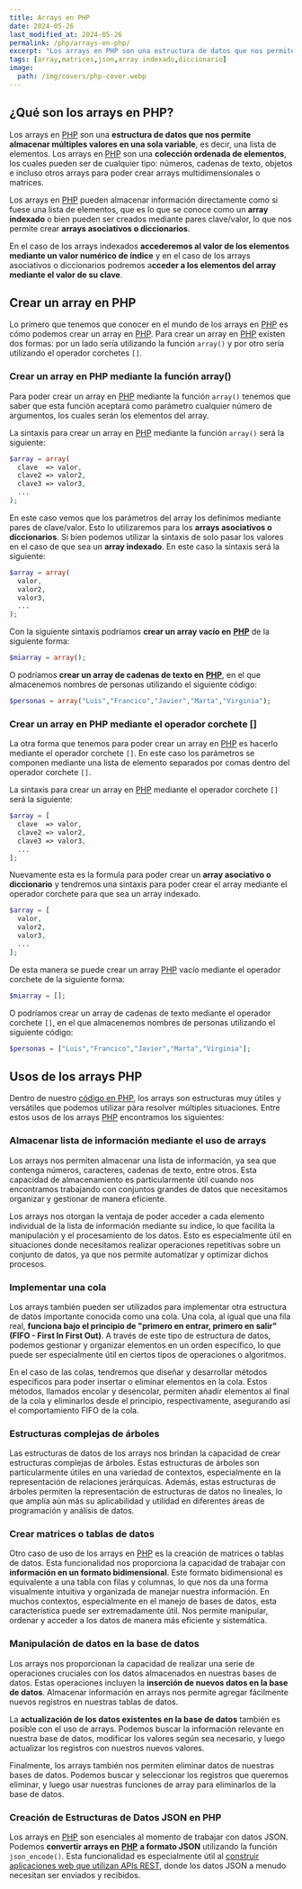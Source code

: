 ```yaml
---
title: Arrays en PHP
date: 2024-05-26
last_modified_at: 2024-05-26
permalink: /php/arrays-en-php/
excerpt: "Los arrays en PHP son una estructura de datos que nos permite almacenar múltiples valores en una sola variable, teniendo una colección ordenada de elementos."
tags: [array,matrices,json,array indexado,diccionario]
image:
  path: /img/covers/php-cover.webp
---
```


## ¿Qué son los arrays en PHP?


Los arrays en [PHP](https://www.manualweb.net/php/) son una **estructura de datos que nos permite almacenar múltiples valores en una sola variable**, es decir, una lista de elementos. Los arrays en [PHP](https://www.manualweb.net/php/) son una **colección ordenada de elementos**, los cuales pueden ser de cualquier tipo: números, cadenas de texto, objetos e incluso otros arrays para poder crear arrays multidimensionales o matrices.


Los arrays en [PHP](https://www.manualweb.net/php/) pueden almacenar información directamente como si fuese una lista de elementos, que es lo que se conoce como un **array indexado** o bien pueden ser creados mediante pares clave/valor, lo que nos permite crear **arrays asociativos o diccionarios**.


En el caso de los arrays indexados **accederemos al valor de los elementos mediante un valor numérico de índice** y en el caso de los arrays asociativos o diccionarios podremos a**cceder a los elementos del array mediante el valor de su clave**.


## Crear un array en PHP


Lo primero que tenemos que conocer en el mundo de los arrays en [PHP](https://www.manualweb.net/php/) es cómo podemos crear un array en [PHP](https://www.manualweb.net/php/). Para crear un array en [PHP](https://www.manualweb.net/php/) existen dos formas: por un lado sería utilizando la función `array()` y por otro sería utilizando el operador corchetes `[]`.


### Crear un array en PHP mediante la función array()


Para poder crear un array en [PHP](https://www.manualweb.net/php/) mediante la función `array()` tenemos que saber que esta función aceptará como parámetro cualquier número de argumentos, los cuales serán los elementos del array.


La sintaxis para crear un array en [PHP](https://www.manualweb.net/php/) mediante la función `array()` será la siguiente:


```php
$array = array(
  clave  => valor,
  clave2 => valor2,
  clave3 => valor3,
  ...
);
```


En este caso vemos que los parámetros del array los definimos mediante pares de clave/valor. Esto lo utilizaremos para los **arrays asociativos o diccionarios**. Si bien podemos utilizar la sintaxis de solo pasar los valores en el caso de que sea un **array indexado**. En este caso la sintaxis será la siguiente:


```php
$array = array(
  valor,
  valor2,
  valor3,
  ...
);
```


Con la siguiente sintaxis podríamos **crear un array vacío en** [**PHP**](https://www.manualweb.net/php/) de la siguiente forma:


```php
$miarray = array();
```


O podríamos **crear un array de cadenas de texto en** [**PHP**](https://www.manualweb.net/php/), en el que almacenemos nombres de personas utilizando el siguiente código:


```php
$personas = array("Luis","Francico","Javier","Marta","Virginia");
```


### Crear un array en PHP mediante el operador corchete []


La otra forma que tenemos para poder crear un array en [PHP](https://www.manualweb.net/php/) es hacerlo mediante el operador corchete `[]`. En este caso los parámetros se componen mediante una lista de elemento separados por comas dentro del operador corchete `[]`.


La sintaxis para crear un array en [PHP](https://www.manualweb.net/php/) mediante el operador corchete `[]` será la siguiente:


```php
$array = [
  clave  => valor,
  clave2 => valor2,
  clave3 => valor3,
  ...
];
```


Nuevamente esta es la formula para poder crear un **array asociativo o diccionario** y tendremos una sintaxis para poder crear el array mediante el operador corchete para que sea un array indexado.


```php
$array = [
  valor,
  valor2,
  valor3,
  ...
];
```


De esta manera se puede crear un array [PHP](https://www.manualweb.net/php/) vacío mediante el operador corchete de la siguiente forma:


```php
$miarray = [];
```


O podríamos crear un array de cadenas de texto mediante el operador corchete `[]`, en el que almacenemos nombres de personas utilizando el siguiente código:


```php
$personas = ["Luis","Francico","Javier","Marta","Virginia"];
```


## Usos de los arrays PHP


Dentro de nuestro [código en PHP](https://lineadecodigo.com/categoria/php/), los arrays son estructuras muy útiles y versátiles que podemos utilizar pàra resolver múltiples situaciones. Entre estos usos de los arrays [PHP](https://www.manualweb.net/php/) encontramos los siguientes:


### Almacenar lista de información mediante el uso de arrays


Los arrays nos permiten almacenar una lista de información, ya sea que contenga números, caracteres, cadenas de texto, entre otros. Esta capacidad de almacenamiento es particularmente útil cuando nos encontramos trabajando con conjuntos grandes de datos que necesitamos organizar y gestionar de manera eficiente.


Los arrays nos otorgan la ventaja de poder acceder a cada elemento individual de la lista de información mediante su índice, lo que facilita la manipulación y el procesamiento de los datos. Esto es especialmente útil en situaciones donde necesitamos realizar operaciones repetitivas sobre un conjunto de datos, ya que nos permite automatizar y optimizar dichos procesos.


### Implementar una cola


Los arrays también pueden ser utilizados para implementar otra estructura de datos importante conocida como una cola. Una cola, al igual que una fila real, **funciona bajo el principio de "primero en entrar, primero en salir" (FIFO - First In First Out)**. A través de este tipo de estructura de datos, podemos gestionar y organizar elementos en un orden específico, lo que puede ser especialmente útil en ciertos tipos de operaciones o algoritmos.


En el caso de las colas, tendremos que diseñar y desarrollar métodos específicos para poder insertar o eliminar elementos en la cola. Estos métodos, llamados encolar y desencolar, permiten añadir elementos al final de la cola y eliminarlos desde el principio, respectivamente, asegurando así el comportamiento FIFO de la cola.


### Estructuras complejas de árboles


Las estructuras de datos de los arrays nos brindan la capacidad de crear estructuras complejas de árboles. Estas estructuras de árboles son particularmente útiles en una variedad de contextos, especialmente en la representación de relaciones jerárquicas. Además, estas estructuras de árboles permiten la representación de estructuras de datos no lineales, lo que amplía aún más su aplicabilidad y utilidad en diferentes áreas de programación y análisis de datos.


### Crear matrices o tablas de datos


Otro caso de uso de los arrays en [PHP](https://www.manualweb.net/php/) es la creación de matrices o tablas de datos. Esta funcionalidad nos proporciona la capacidad de trabajar con **información en un formato bidimensional**. Este formato bidimensional es equivalente a una tabla con filas y columnas, lo que nos da una forma visualmente intuitiva y organizada de manejar nuestra información. En muchos contextos, especialmente en el manejo de bases de datos, esta característica puede ser extremadamente útil. Nos permite manipular, ordenar y acceder a los datos de manera más eficiente y sistemática.


### Manipulación de datos en la base de datos


Los arrays nos proporcionan la capacidad de realizar una serie de operaciones cruciales con los datos almacenados en nuestras bases de datos. Estas operaciones incluyen la **inserción de nuevos datos en la base de datos**. Almacenar información en arrays nos permite agregar fácilmente nuevos registros en nuestras tablas de datos.


La **actualización de los datos existentes en la base de datos** también es posible con el uso de arrays. Podemos buscar la información relevante en nuestra base de datos, modificar los valores según sea necesario, y luego actualizar los registros con nuestros nuevos valores.


Finalmente, los arrays también nos permiten eliminar datos de nuestras bases de datos. Podemos buscar y seleccionar los registros que queremos eliminar, y luego usar nuestras funciones de array para eliminarlos de la base de datos.


### Creación de Estructuras de Datos JSON en PHP


Los arrays en [PHP](https://www.manualweb.net/php/) son esenciales al momento de trabajar con datos JSON. Podemos **convertir arrays en** [**PHP**](https://www.manualweb.net/php/) **a formato JSON** utilizando la función `json_encode()`. Esta funcionalidad es especialmente útil al [construir aplicaciones web que utilizan APIs REST](https://arquitectoit.com/api-management/que-es-una-api/), donde los datos JSON a menudo necesitan ser enviados y recibidos.

